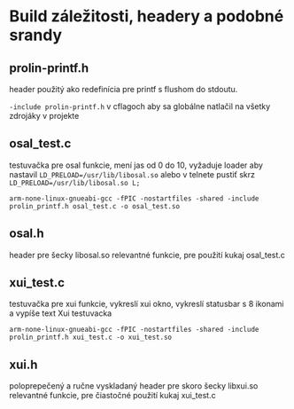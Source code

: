 # Build záležitosti, headery a podobné srandy

## prolin-printf.h
header použitý ako redefinícia pre printf s flushom do stdoutu.

`-include prolin-printf.h` v cflagoch aby sa globálne natlačil na všetky zdrojáky v projekte

## osal_test.c
testuvačka pre osal funkcie, mení jas od 0 do 10, vyžaduje loader aby nastavil `LD_PRELOAD=/usr/lib/libosal.so` alebo v telnete pustiť skrz `LD_PRELOAD=/usr/lib/libosal.so L;`

`arm-none-linux-gnueabi-gcc -fPIC -nostartfiles -shared -include prolin_printf.h osal_test.c -o osal_test.so`

## osal.h
header pre šecky libosal.so relevantné funkcie, pre použití kukaj osal_test.c

## xui_test.c
testuvačka pre xui funkcie, vykreslí xui okno, vykreslí statusbar s 8 ikonami a vypíše text Xui testuvacka

`arm-none-linux-gnueabi-gcc -fPIC -nostartfiles -shared -include prolin_printf.h xui_test.c -o xui_test.so`

## xui.h
poloprepečený a ručne vyskladaný header pre skoro šecky libxui.so relevantné funkcie, pre čiastočné použití kukaj xui_test.c
